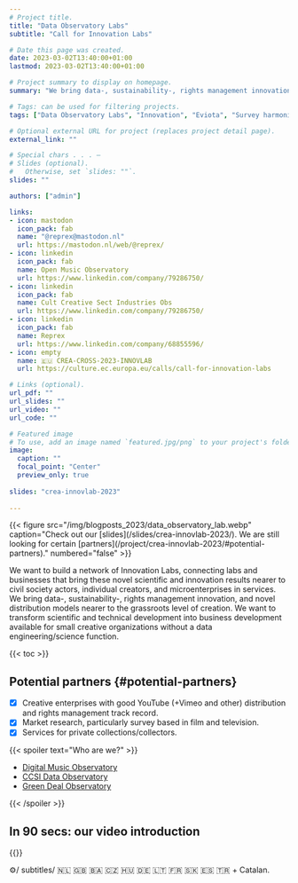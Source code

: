```yaml
---
# Project title.
title: "Data Observatory Labs"
subtitle: "Call for Innovation Labs" 

# Date this page was created.
date: 2023-03-02T13:40:00+01:00
lastmod: 2023-03-02T13:40:00+01:00

# Project summary to display on homepage.
summary: "We bring data-, sustainability-, rights management innovation, and novel distribution models nearer to the grassroots level of creation."

# Tags: can be used for filtering projects.
tags: ["Data Observatory Labs", "Innovation", "Eviota", "Survey harmonization", "music", "film"]

# Optional external URL for project (replaces project detail page).
external_link: ""

# Special chars . . . —
# Slides (optional).
#   Otherwise, set `slides: ""`.
slides: ""

authors: ["admin"]

links:
- icon: mastodon
  icon_pack: fab
  name: "@reprex@mastodon.nl"
  url: https://mastodon.nl/web/@reprex/
- icon: linkedin
  icon_pack: fab
  name: Open Music Observatory
  url: https://www.linkedin.com/company/79286750/
- icon: linkedin
  icon_pack: fab
  name: Cult Creative Sect Industries Obs
  url: https://www.linkedin.com/company/79286750/
- icon: linkedin
  icon_pack: fab
  name: Reprex
  url: https://www.linkedin.com/company/68855596/
- icon: empty
  name: 🇪🇺 CREA-CROSS-2023-INNOVLAB
  url: https://culture.ec.europa.eu/calls/call-for-innovation-labs

# Links (optional).
url_pdf: ""
url_slides: ""
url_video: ""
url_code: ""

# Featured image
# To use, add an image named `featured.jpg/png` to your project's folder. 
image:
  caption: ""
  focal_point: "Center"
  preview_only: true
  
slides: "crea-innovlab-2023"
  
---
```

<td style="text-align: center;">{{< figure src="/img/blogposts_2023/data_observatory_lab.webp" caption="Check out our [slides](/slides/crea-innovlab-2023/). We are still looking for certain [partners](/project/crea-innovlab-2023/#potential-partners)." numbered="false" >}}</td>

We want to build a network of Innovation Labs, connecting labs and businesses that bring these novel scientific and innovation results nearer to civil society actors, individual creators, and microenterprises in services. We bring data-, sustainability-, rights management innovation, and novel distribution models nearer to the grassroots level of creation. We want to transform scientific and technical development into business development available for small creative organizations without a data engineering/science function.

{{< toc >}}

## Potential partners {#potential-partners}

- [x] Creative enterprises with good YouTube (+Vimeo and other) distribution and rights management track record.
- [x] Market research, particularly survey based in film and television.
- [x] Services for private collections/collectors.
 
{{< spoiler text="Who are we?" >}}

- [Digital Music Observatory](https://music.dataobservatory.eu/#contributors)
- [CCSI Data Observatory](https://ccsi.dataobservatory.eu/#contributors)
- [Green Deal Observatory](https://greendeal.dataobservatory.eu/#contributors)

{{< /spoiler >}}

## In 90 secs: our video introduction

{{<youtube bgp-n55TKCk>}}

⚙️/ subtitles/ 🇳🇱 🇬🇧 🇧🇦 🇨🇿 🇭🇺 🇩🇪 🇱🇹 🇫🇷 🇸🇰 🇪🇸 🇹🇷 + Catalan.



